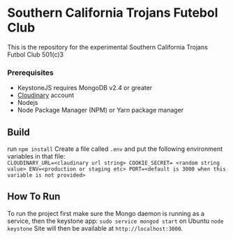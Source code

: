 # Southern California Trojans Futebol Club
This is the repository for the experimental Southern California Trojans Futbol Club 501(c)3

### Prerequisites

* KeystoneJS requires MongoDB v2.4 or greater
* [Cloudinary](https://cloudinary.com/) account
* Nodejs
* Node Package Manager (NPM) or Yarn package manager

## Build

run `npm install`
Create a file called `.env` and put the following environment variables in that file:  
`
CLOUDINARY_URL=<claudinary url string>
COOKIE_SECRET= <random string value>
ENV=<production or staging etc>
PORT=<default is 3000 when this variable is not provided>
`
## How To Run

To run the project first make sure the Mongo daemon is running as a service, then the keystone app:
`sudo service mongod start` on Ubuntu
 `node keystone`
 Site will then be available at `http://localhost:3000`.